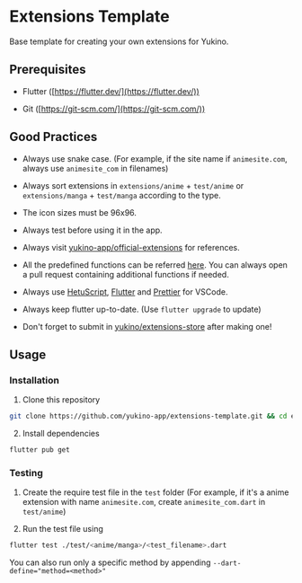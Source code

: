# Extensions Template

Base template for creating your own extensions for Yukino.

## Prerequisites

- Flutter ([https://flutter.dev/](https://flutter.dev/))

- Git ([https://git-scm.com/](https://git-scm.com/))

## Good Practices

- Always use snake case. (For example, if the site name if `animesite.com`, always use `animesite_com` in filenames)

- Always sort extensions in `extensions/anime` + `test/anime` or `extensions/manga` + `test/manga` according to the type.

- The icon sizes must be 96x96.

- Always test before using it in the app.

- Always visit [yukino-app/official-extensions](https://github.com/yukino-app/official-extensions) for references.

- All the predefined functions can be referred [here](https://github.com/yukino-app/yukino/blob/065c0c74865271afc23ded79b6b58d17a86332a5/packages/extensions/lib/hetu/externals.dart#L1). You can always open a pull request containing additional functions if needed.

- Always use [HetuScript](https://marketplace.visualstudio.com/items?itemName=hetu-script.hetuscript), [Flutter](https://marketplace.visualstudio.com/items?itemName=Dart-Code.flutter) and [Prettier](https://marketplace.visualstudio.com/items?itemName=esbenp.prettier-vscode) for VSCode.

- Always keep flutter up-to-date. (Use `flutter upgrade` to update)

- Don't forget to submit in [yukino/extensions-store](https://github.com/yukino-app/extensions-store) after making one!

## Usage

### Installation

1. Clone this repository

```bash
git clone https://github.com/yukino-app/extensions-template.git && cd extensions-template
```

2. Install dependencies

```bash
flutter pub get
```

### Testing

1. Create the require test file in the `test` folder (For example, if it's a anime extension with name `animesite.com`, create `animesite_com.dart` in `test/anime`)

2. Run the test file using

```bash
flutter test ./test/<anime/manga>/<test_filename>.dart
```

You can also run only a specific method by appending `--dart-define="method=<method>"`